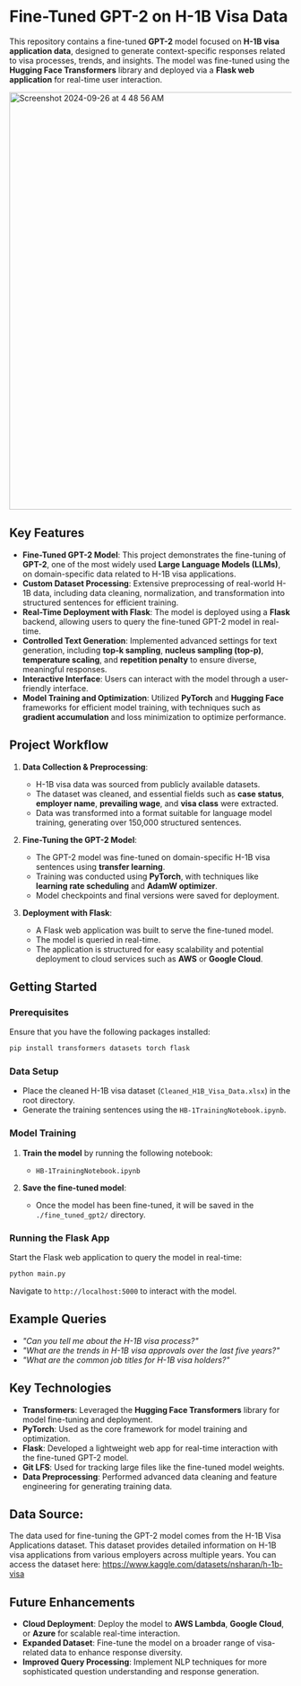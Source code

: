 # Fine-Tuned GPT-2 on H-1B Visa Data

This repository contains a fine-tuned **GPT-2** model focused on **H-1B visa application data**, designed to generate context-specific responses related to visa processes, trends, and insights. The model was fine-tuned using the **Hugging Face Transformers** library and deployed via a **Flask web application** for real-time user interaction.

<img width="744" alt="Screenshot 2024-09-26 at 4 48 56 AM" src="https://github.com/user-attachments/assets/5d0d56c4-eaf5-42ba-aa59-6fbb11972ce8">



## Key Features
- **Fine-Tuned GPT-2 Model**: This project demonstrates the fine-tuning of **GPT-2**, one of the most widely used **Large Language Models (LLMs)**, on domain-specific data related to H-1B visa applications.
- **Custom Dataset Processing**: Extensive preprocessing of real-world H-1B data, including data cleaning, normalization, and transformation into structured sentences for efficient training.
- **Real-Time Deployment with Flask**: The model is deployed using a **Flask** backend, allowing users to query the fine-tuned GPT-2 model in real-time.
- **Controlled Text Generation**: Implemented advanced settings for text generation, including **top-k sampling**, **nucleus sampling (top-p)**, **temperature scaling**, and **repetition penalty** to ensure diverse, meaningful responses.
- **Interactive Interface**: Users can interact with the model through a user-friendly interface.
- **Model Training and Optimization**: Utilized **PyTorch** and **Hugging Face** frameworks for efficient model training, with techniques such as **gradient accumulation** and loss minimization to optimize performance.

## Project Workflow

1. **Data Collection & Preprocessing**:
   - H-1B visa data was sourced from publicly available datasets.
   - The dataset was cleaned, and essential fields such as **case status**, **employer name**, **prevailing wage**, and **visa class** were extracted.
   - Data was transformed into a format suitable for language model training, generating over 150,000 structured sentences.

2. **Fine-Tuning the GPT-2 Model**:
   - The GPT-2 model was fine-tuned on domain-specific H-1B visa sentences using **transfer learning**.
   - Training was conducted using **PyTorch**, with techniques like **learning rate scheduling** and **AdamW optimizer**.
   - Model checkpoints and final versions were saved for deployment.

3. **Deployment with Flask**:
   - A Flask web application was built to serve the fine-tuned model.
   - The model is queried in real-time.
   - The application is structured for easy scalability and potential deployment to cloud services such as **AWS** or **Google Cloud**.

## Getting Started

### Prerequisites

Ensure that you have the following packages installed:

```bash
pip install transformers datasets torch flask
```

### Data Setup

- Place the cleaned H-1B visa dataset (`Cleaned_H1B_Visa_Data.xlsx`) in the root directory.
- Generate the training sentences using the `HB-1TrainingNotebook.ipynb`.

### Model Training

1. **Train the model** by running the following notebook:
   - `HB-1TrainingNotebook.ipynb`

2. **Save the fine-tuned model**:
   - Once the model has been fine-tuned, it will be saved in the `./fine_tuned_gpt2/` directory.

### Running the Flask App

Start the Flask web application to query the model in real-time:

```bash
python main.py
```

Navigate to `http://localhost:5000` to interact with the model.

## Example Queries

- *"Can you tell me about the H-1B visa process?"*
- *"What are the trends in H-1B visa approvals over the last five years?"*
- *"What are the common job titles for H-1B visa holders?"*

## Key Technologies

- **Transformers**: Leveraged the **Hugging Face Transformers** library for model fine-tuning and deployment.
- **PyTorch**: Used as the core framework for model training and optimization.
- **Flask**: Developed a lightweight web app for real-time interaction with the fine-tuned GPT-2 model.
- **Git LFS**: Used for tracking large files like the fine-tuned model weights.
- **Data Preprocessing**: Performed advanced data cleaning and feature engineering for generating training data.

## Data Source:
The data used for fine-tuning the GPT-2 model comes from the H-1B Visa Applications dataset. This dataset provides detailed information on H-1B visa applications from various employers across multiple years. You can access the dataset here: https://www.kaggle.com/datasets/nsharan/h-1b-visa

## Future Enhancements

- **Cloud Deployment**: Deploy the model to **AWS Lambda**, **Google Cloud**, or **Azure** for scalable real-time interaction.
- **Expanded Dataset**: Fine-tune the model on a broader range of visa-related data to enhance response diversity.
- **Improved Query Processing**: Implement NLP techniques for more sophisticated question understanding and response generation.
